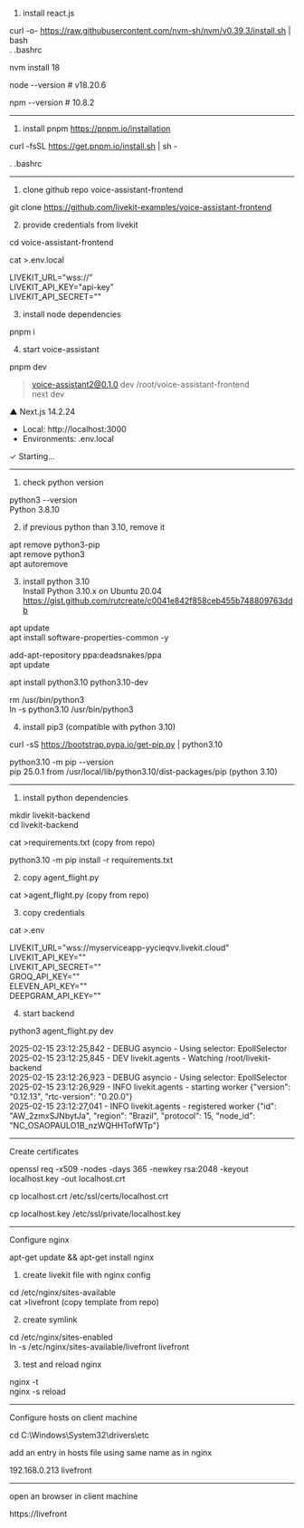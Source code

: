 
1) install react.js

curl -o- https://raw.githubusercontent.com/nvm-sh/nvm/v0.39.3/install.sh | bash  
. .bashrc

nvm install 18

node --version  # v18.20.6

npm --version  # 10.8.2


------

1) install pnpm  https://pnpm.io/installation

curl -fsSL https://get.pnpm.io/install.sh | sh -

. .bashrc


------

1) clone github repo voice-assistant-frontend

git clone https://github.com/livekit-examples/voice-assistant-frontend

2) provide credentials from livekit

cd voice-assistant-frontend

cat >.env.local

LIVEKIT_URL="wss://<URL>"  
LIVEKIT_API_KEY="api-key"  
LIVEKIT_API_SECRET="<api-secret>"

3) install node dependencies

pnpm i

4) start voice-assistant

pnpm dev

> voice-assistant2@0.1.0 dev /root/voice-assistant-frontend  
> next dev

  ▲ Next.js 14.2.24
  - Local:        http://localhost:3000
  - Environments: .env.local

 ✓ Starting...
 

------

1) check python version

python3 --version  
Python 3.8.10

2) if previous python than 3.10, remove it

apt remove python3-pip  
apt remove python3  
apt autoremove

3) install python 3.10  
Install Python 3.10.x on Ubuntu 20.04 https://gist.github.com/rutcreate/c0041e842f858ceb455b748809763ddb

apt update  
apt install software-properties-common -y

add-apt-repository ppa:deadsnakes/ppa  
apt update

apt install python3.10 python3.10-dev

rm /usr/bin/python3  
ln -s python3.10 /usr/bin/python3

4) install pip3 (compatible with python 3.10)

curl -sS https://bootstrap.pypa.io/get-pip.py | python3.10

python3.10 -m pip --version  
pip 25.0.1 from /usr/local/lib/python3.10/dist-packages/pip (python 3.10)

------

1) install python dependencies

mkdir livekit-backend  
cd livekit-backend

cat >requirements.txt  (copy from repo)

python3.10 -m pip install -r requirements.txt

2) copy agent_flight.py

cat >agent_flight.py  (copy from repo)

3) copy credentials

cat >.env

LIVEKIT_URL="wss://myserviceapp-yycieqvv.livekit.cloud"  
LIVEKIT_API_KEY="<api-key>"  
LIVEKIT_API_SECRET="<api-secret>"  
GROQ_API_KEY="<api-key>"  
ELEVEN_API_KEY="<api-key>"  
DEEPGRAM_API_KEY="<api-key>"

4) start backend

python3 agent_flight.py dev

2025-02-15 23:12:25,842 - DEBUG asyncio - Using selector: EpollSelector  
2025-02-15 23:12:25,845 - DEV  livekit.agents - Watching /root/livekit-backend  
2025-02-15 23:12:26,923 - DEBUG asyncio - Using selector: EpollSelector  
2025-02-15 23:12:26,929 - INFO livekit.agents - starting worker {"version": "0.12.13", "rtc-version": "0.20.0"}  
2025-02-15 23:12:27,041 - INFO livekit.agents - registered worker {"id": "AW_2zmxSJNbytJa", "region": "Brazil", "protocol": 15, "node_id": "NC_OSAOPAULO1B_nzWQHHTofWTp"}

------

Create certificates

openssl req -x509 -nodes -days 365 -newkey rsa:2048 -keyout localhost.key -out localhost.crt

cp localhost.crt /etc/ssl/certs/localhost.crt

cp localhost.key /etc/ssl/private/localhost.key

------

Configure nginx

apt-get update && apt-get install nginx

1) create livekit file with nginx config

cd /etc/nginx/sites-available  
cat >livefront (copy template from repo)

2) create symlink

cd /etc/nginx/sites-enabled  
ln -s /etc/nginx/sites-available/livefront livefront

3) test and reload nginx

nginx -t  
nginx -s reload

------

Configure hosts on client machine

cd C:\Windows\System32\drivers\etc

add an entry in hosts file using same name as in nginx

192.168.0.213   livefront

------

open an browser in client machine

https://livefront

<allow microphone>









